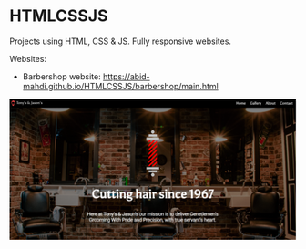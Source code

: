 # HTMLCSSJS
Projects using HTML, CSS &amp; JS.
Fully responsive websites.

Websites:
* Barbershop website: https://abid-mahdi.github.io/HTMLCSSJS/barbershop/main.html

![website1](screenshots/website1.PNG)
